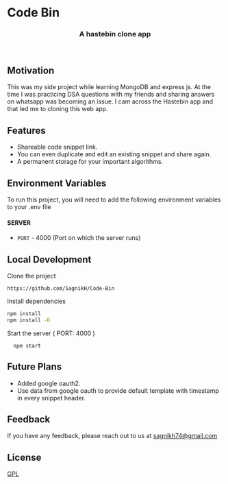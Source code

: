 # Code Bin
<h3 align = "center">A hastebin clone app</h3>
</br>

## Motivation
This was my side project while learning MongoDB and express js. At the time I was practicing DSA questions with my friends and sharing answers on whatsapp was becoming an issue. I cam across the Hastebin app and that led me to cloning this web app.

## Features
- Shareable code snippet link.
- You can even duplicate and edit an existing snippet and share again.
- A permanent storage for your important algorithms.

## Environment Variables
To run this project, you will need to add the following environment variables to your .env file

#### SERVER
- `PORT` - 4000 (Port on which the server runs)

## Local Development
Clone the project
```
https://github.com/SagnikH/Code-Bin
```
Install dependencies
```bash
npm install
npm install -D
```
Start the server ( PORT: 4000 )

```
  npm start
```

## Future Plans
- Added google oauth2.
- Use data from google oauth to provide default template with timestamp in every snippet header.

## Feedback

If you have any feedback, please reach out to us at sagnikh74@gmail.com

## License

[GPL](https://choosealicense.com/licenses/gpl-3.0/)
